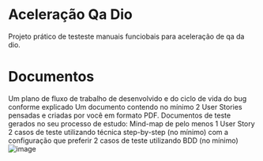 # Aceleração Qa Dio
Projeto prático de testeste manuais funciobais para aceleração de qa da dio.

# Documentos

Um plano de fluxo de trabalho de desenvolvido e do ciclo de vida do bug conforme explicado
Um documento contendo no mínimo 2 User Stories pensadas e criadas por você em formato PDF.
Documentos de teste gerados no seu processo de estudo:
Mind-map de pelo menos 1 User Story
2 casos de teste utilizando técnica step-by-step (no mínimo) com a configuração que preferir
2 casos de teste utilizando BDD (no mínimo)
![image](https://user-images.githubusercontent.com/31359642/209736011-5fc95a6c-0154-460d-bc4f-e3664c05a83e.png)
